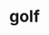---
category: 4-letters
denotation: null
name: golf
reference_link: https://www.etymonline.com/word/golf
root_language: null
root_name: null
title: golf
type: free
word_sums:
- respelling: golf
  sum: 'Golf + '
---